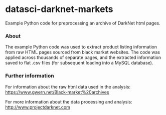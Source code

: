 # datasci-darknet-markets
Example Python code for preprocessing an archive of DarkNet html pages.

### About
The example Python code was used to extract product listing information 
from raw HTML pages sourced from black market websites. The code was applied
across thousands of separate pages, and the extracted information saved to 
flat .csv files (for subsequent loading into a MySQL database). 

### Further information

For information about the raw html data used in the analysis:
https://www.gwern.net/Black-market%20archives

For more information about the data processing and analysis:
http://www.projectdarknet.com
